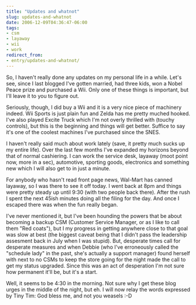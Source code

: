 ```yaml
---
title: "Updates and whatnot"
slug: updates-and-whatnot
date: 2006-12-09T04:36:47-06:00
tags:
- csm
- layaway
- wii
- work
redirect_from:
- entry/updates-and-whatnot/
---
```

So, I haven't really done any updates on my personal life in a while. Let's see, since I last blogged I've gotten married, had three kids, won a Nobel Peace prize and purchased a Wii. Only one of these things is important, but I'll leave it to you to figure out.

Seriously, though, I did buy a Wii and it is a very nice piece of machinery indeed. Wii Sports is just plain fun and Zelda has me pretty muched hooked. I've also played Excite Truck which I'm not overly thrilled with (touchy controls), but this is the beginning and things will get better. Suffice to say it's one of the coolest machines I've purchased since the SNES.

I haven't really said much about work lately (save, it pretty much sucks up my entire life). Over the last few months I've expanded my horizons beyond that of normal cashiering. I can work the service desk, layaway (moot point now, more in a sec), automotive, sporting goods, electronics and something new which I will also get to in just a minute.

For anybody who hasn't read front page news, Wal-Mart has canned layaway, so I was there to see it off today. I went back at 8pm and things were pretty steady up until 9:30 (with two people back there). After the rush I spent the next 45ish minutes doing all the filing for the day. And once I escaped there was when the fun really began.

I've never mentioned it, but I've been hounding the powers that be about becoming a backup CSM (Customer Service Manager, or as I like to call them "Red coats"), but I my progress in getting anywhere close to that goal was slow at best (the biggest caveat being that I didn't pass the leadership assesment back in July when I was stupid). But, desperate times call for desperate measures and when Debbie (who I've erroneously called  the "schedule lady" in the past, she's actually a support manager) found herself with next to no CSMs to keep the store going for the night made the call to get my status upgraded. Since this was an act of desperation I'm not sure how permanent it'll be, but it's a start.

Well, it seems to be 4:30 in the morning. Not sure why I get these blog urges in the middle of the night, but eh. I will now relay the words expressed by Tiny Tim: God bless me, and not you weasels :-D
